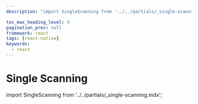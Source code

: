 ```yaml
---
description: "import SingleScanning from '../../partials/_single-scanning.mdx';                                                                                                "

toc_max_heading_level: 4
pagination_prev: null
framework: react
tags: [react-native]
keywords:
  - react
---
```


# Single Scanning

import SingleScanning from '../../partials/_single-scanning.mdx';

<SingleScanning/>
